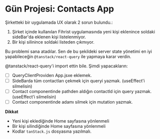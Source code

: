 # Gün Projesi: Contacts App

Şirketteki bir uygulamada UX olarak 2 sorun bulundu.:
1. Şirket içinde kullanılan Fihrist uygulamasında yeni kişi eklenince soldaki sideBar'da eklenen kişi listelenmiyor.
2. Bir kişi silinince soldaki listeden çıkmıyor.

Bu problemi sana atadılar.
Sen de bu şekildeki server state yönetimi en iyi yapabileceğin `@tanstack/react-query` ile yapmaya karar verdin.

@tanstack/react-query'i import ettin bile. Şimdi yapacakların:

- [ ] QueryClientProviderı App.jsxe eklemek.
- [ ] SideBarda tüm contactları çekmek için queryi yazmak. (useEffect'i silmelisin)
- [ ] Contact componentinde pathden aldığın contactId için query yazmak.(useEffect'i silmelisin)
- [ ] Contact componentinde adamı silmek için mutation yazmak.

**Dikkat**

- Yeni kişi eklediğinde Home sayfasına yönlenmeli
- Bir kişi silindiğinde Home sayfasına yönlenmeli
- Kodlar `tanStack.js` dosyasına yazılmalı.
